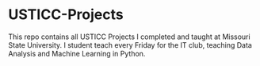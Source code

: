 # USTICC-Projects
This repo contains all USTICC Projects I completed and taught at Missouri State University. I student teach every Friday for the IT club, teaching Data Analysis and Machine Learning in Python. 
